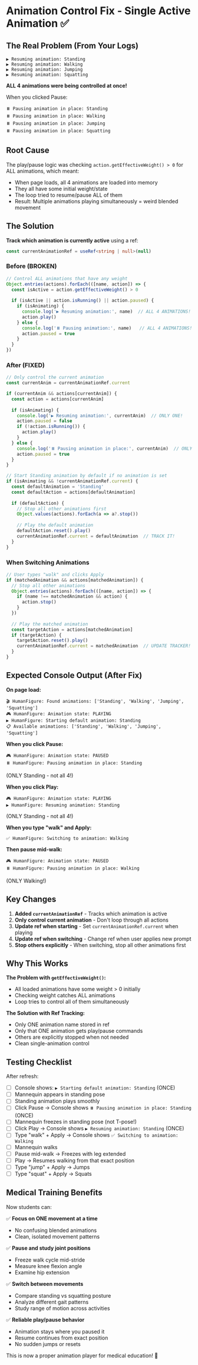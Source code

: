 # Animation Control Fix - Single Active Animation ✅

## The Real Problem (From Your Logs)

``` text
▶️ Resuming animation: Standing
▶️ Resuming animation: Walking
▶️ Resuming animation: Jumping
▶️ Resuming animation: Squatting
```

**ALL 4 animations were being controlled at once!**

When you clicked Pause:
``` text
⏸️ Pausing animation in place: Standing
⏸️ Pausing animation in place: Walking
⏸️ Pausing animation in place: Jumping
⏸️ Pausing animation in place: Squatting
```

## Root Cause

The play/pause logic was checking `action.getEffectiveWeight() > 0` for ALL animations, which meant:

- When page loads, all 4 animations are loaded into memory
- They all have some initial weight/state
- The loop tried to resume/pause ALL of them
- Result: Multiple animations playing simultaneously = weird blended movement

## The Solution

**Track which animation is currently active** using a ref:

```typescript
const currentAnimationRef = useRef<string | null>(null)
```

### Before (BROKEN)

```typescript
// Control ALL animations that have any weight
Object.entries(actions).forEach(([name, action]) => {
  const isActive = action.getEffectiveWeight() > 0
  
  if (isActive || action.isRunning() || action.paused) {
    if (isAnimating) {
      console.log('▶️ Resuming animation:', name)  // ALL 4 ANIMATIONS!
      action.play()
    } else {
      console.log('⏸️ Pausing animation:', name)   // ALL 4 ANIMATIONS!
      action.paused = true
    }
  }
})
```

### After (FIXED)

```typescript
// Only control the current animation
const currentAnim = currentAnimationRef.current

if (currentAnim && actions[currentAnim]) {
  const action = actions[currentAnim]
  
  if (isAnimating) {
    console.log('▶️ Resuming animation:', currentAnim)  // ONLY ONE!
    action.paused = false
    if (!action.isRunning()) {
      action.play()
    }
  } else {
    console.log('⏸️ Pausing animation in place:', currentAnim)  // ONLY ONE!
    action.paused = true
  }
}

// Start Standing animation by default if no animation is set
if (isAnimating && !currentAnimationRef.current) {
  const defaultAnimation = 'Standing'
  const defaultAction = actions[defaultAnimation]
  
  if (defaultAction) {
    // Stop all other animations first
    Object.values(actions).forEach(a => a?.stop())
    
    // Play the default animation
    defaultAction.reset().play()
    currentAnimationRef.current = defaultAnimation  // TRACK IT!
  }
}
```

### When Switching Animations

```typescript
// User types "walk" and clicks Apply
if (matchedAnimation && actions[matchedAnimation]) {
  // Stop all other animations
  Object.entries(actions).forEach(([name, action]) => {
    if (name !== matchedAnimation && action) {
      action.stop()
    }
  })
  
  // Play the matched animation
  const targetAction = actions[matchedAnimation]
  if (targetAction) {
    targetAction.reset().play()
    currentAnimationRef.current = matchedAnimation  // UPDATE TRACKER!
  }
}
```

## Expected Console Output (After Fix)

**On page load:**
``` text
🎬 HumanFigure: Found animations: ['Standing', 'Walking', 'Jumping', 'Squatting']
🎮 HumanFigure: Animation state: PLAYING
▶️ HumanFigure: Starting default animation: Standing
📋 Available animations: ['Standing', 'Walking', 'Jumping', 'Squatting']
```

**When you click Pause:**
``` text
🎮 HumanFigure: Animation state: PAUSED
⏸️ HumanFigure: Pausing animation in place: Standing
```
(ONLY Standing - not all 4!)

**When you click Play:**
``` text
🎮 HumanFigure: Animation state: PLAYING
▶️ HumanFigure: Resuming animation: Standing
```
(ONLY Standing - not all 4!)

**When you type "walk" and Apply:**
``` text
✅ HumanFigure: Switching to animation: Walking
```

**Then pause mid-walk:**
``` text
🎮 HumanFigure: Animation state: PAUSED
⏸️ HumanFigure: Pausing animation in place: Walking
```
(ONLY Walking!)

## Key Changes

1. **Added `currentAnimationRef`** - Tracks which animation is active
2. **Only control current animation** - Don't loop through all actions
3. **Update ref when starting** - Set `currentAnimationRef.current` when playing
4. **Update ref when switching** - Change ref when user applies new prompt
5. **Stop others explicitly** - When switching, stop all other animations first

## Why This Works

**The Problem with `getEffectiveWeight()`:**

- All loaded animations have some weight > 0 initially
- Checking weight catches ALL animations
- Loop tries to control all of them simultaneously

**The Solution with Ref Tracking:**

- Only ONE animation name stored in ref
- Only that ONE animation gets play/pause commands
- Others are explicitly stopped when not needed
- Clean single-animation control

## Testing Checklist

After refresh:

- [ ] Console shows: `▶️ Starting default animation: Standing` (ONCE)
- [ ] Mannequin appears in standing pose
- [ ] Standing animation plays smoothly
- [ ] Click Pause → Console shows `⏸️ Pausing animation in place: Standing` (ONCE)
- [ ] Mannequin freezes in standing pose (not T-pose!)
- [ ] Click Play → Console shows `▶️ Resuming animation: Standing` (ONCE)
- [ ] Type "walk" + Apply → Console shows `✅ Switching to animation: Walking`
- [ ] Mannequin walks
- [ ] Pause mid-walk → Freezes with leg extended
- [ ] Play → Resumes walking from that exact position
- [ ] Type "jump" + Apply → Jumps
- [ ] Type "squat" + Apply → Squats

## Medical Training Benefits

Now students can:

✅ **Focus on ONE movement at a time**

- No confusing blended animations
- Clean, isolated movement patterns

✅ **Pause and study joint positions**

- Freeze walk cycle mid-stride
- Measure knee flexion angle
- Examine hip extension

✅ **Switch between movements**

- Compare standing vs squatting posture
- Analyze different gait patterns
- Study range of motion across activities

✅ **Reliable play/pause behavior**

- Animation stays where you paused it
- Resume continues from exact position
- No sudden jumps or resets

This is now a proper animation player for medical education! 🏥
